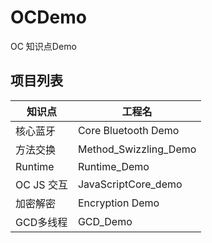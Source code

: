 # OCDemo
OC 知识点Demo

## 项目列表
|知识点|工程名|
|----  |-----|
|核心蓝牙|Core Bluetooth Demo|
|方法交换|Method_Swizzling_Demo|
|Runtime|Runtime_Demo|
|OC JS 交互|JavaScriptCore_demo|
|加密解密|Encryption Demo|
|GCD多线程|GCD_Demo|
